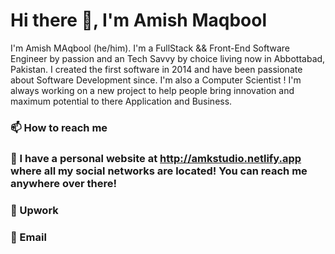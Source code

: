 # Hi there 👋, I'm Amish Maqbool
I'm Amish MAqbool  (he/him). I'm a FullStack && Front-End Software Engineer by passion and an Tech Savvy by choice living now in Abbottabad, Pakistan. I created the first software in 2014 and have been passionate about Software Development  since. I'm also a Computer Scientist ! I'm always working on a new project to help people bring innovation and maximum potential to there Application and Business.
 
### 📫 How to reach me
### 🔗 I have a personal website at http://amkstudio.netlify.app where all my social networks are located! You can reach me anywhere over there!
### 💬 Upwork
### 📇 Email

